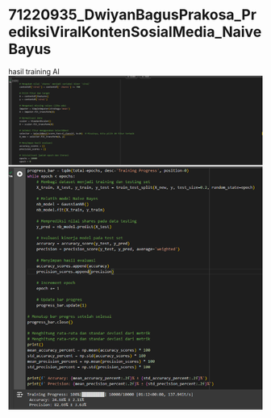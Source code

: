 # 71220935_DwiyanBagusPrakosa_PrediksiViralKontenSosialMedia_NaiveBayus


hasil training AI
<img src="src/Screenshot 2024-06-08 175314.png"/>
<img src="src/Screenshot 2024-06-08 175611.png"/>
